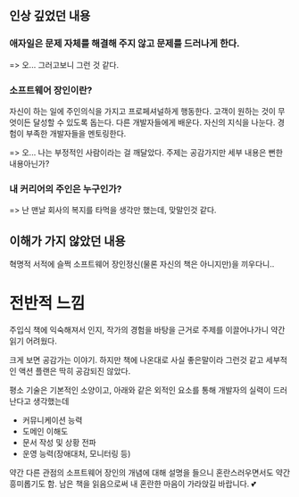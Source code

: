## 인상 깊었던 내용

### 애자일은 문제 자체를 해결해 주지 않고 문제를 드러나게 한다.

=> 오... 그러고보니 그런 것 같다. 

### 소프트웨어 장인이란?
자신이 하는 일에 주인의식을 가지고 프로페셔널하게 행동한다.
고객이 원하는 것이 무엇이든 달성할 수 있도록 돕는다.
다른 개발자들에게 배운다.
자신의 지식을 나눈다.
경험이 부족한 개발자들을 멘토링한다.

=> 오... 나는 부정적인 사람이라는 걸 깨달았다. 주제는 공감가지만 세부 내용은 뻔한 내용아닌가?

### 내 커리어의 주인은 누구인가?

=> 난 맨날 회사의 복지를 타먹을 생각만 했는데, 맞말인것 같다.


## 이해가 가지 않았던 내용

혁명적 서적에 슬쩍 소프트웨어 장인정신(물론 자신의 책은 아니지만)을 끼우다니..

# 전반적 느낌

주입식 책에 익숙해져서 인지, 작가의 경험을 바탕을 근거로 주제를 이끌어나가니 약간 읽기 어려웠다.

크게 보면 공감가는 이야기. 하지만 책에 나온대로 사실 좋은말이라 그런것 같고 세부적인 액션 플랜은 딱히 공감되진 않았다. 

평소 기술은 기본적인 소양이고, 아래와 같은 외적인 요소를 통해 개발자의 실력이 드러난다고 생각했는데
* 커뮤니케이션 능력
* 도메인 이해도
* 문서 작성 및 상황 전파
* 운영 능력(장애대처, 모니터링 등)

약간 다른 관점의 소프트웨어 장인의 개념에 대해 설명을 들으니 혼란스러우면서도 약간 흥미롭기도 함.
남은 책을 읽음으로써 내 혼란한 마음이 가라앉길 바랍니다. 💕 